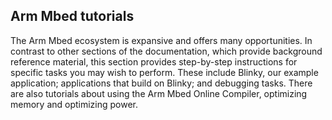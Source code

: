 ## Arm Mbed tutorials

The Arm Mbed ecosystem is expansive and offers many opportunities. In contrast to other sections of the documentation, which provide background reference material, this section provides step-by-step instructions for specific tasks you may wish to perform. These include Blinky, our example application; applications that build on Blinky; and debugging tasks. There are also tutorials about using the Arm Mbed Online Compiler, optimizing memory and optimizing power.
